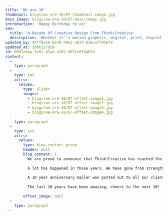 ```yaml
---
title: 'We are 10'
thumbnail: blogs/we-are-10/87-thumbnail-image.jpg
main_image: blogs/we-are-10/87-main-image.jpg
introduction: 'Happy Birthday to us!'
seo:
  title: 'A Decade Of Creative Design From Think!Creative'
  description: 'Whether it''s motion graphics, digital, print, digital, display, branding, or any form creative design we''ve had your back for ten years. Call us on 01253 297900'
updated_by: 44ff6e56-6b78-49e2-a074-616caf791879
updated_at: 1606157928
id: 0801a64a-3e81-43a4-a262-967ec0f4407d
content:
  -
    type: paragraph
  -
    type: set
    attrs:
      values:
        type: slider
        images:
          - blogs/we-are-10/87-offset-image1.jpg
          - blogs/we-are-10/87-offset-image2.jpg
          - blogs/we-are-10/87-offset-image3.jpg
          - blogs/we-are-10/87-offset-image4.jpg
  -
    type: paragraph
  -
    type: set
    attrs:
      values:
        type: blog_content_group
        header: null
        blog_content: |
          We are proud to announce that Think!Creative has reached the grand old age of 10.
          
          A lot has happened in those years. We have gone from strength to strength and grown both in numbers and creativity from our base besides the seaside.
          
          A 10 year anniversary mailer was posted out to all our clients encouraging them to have a ‘drink on us’. Although, the drink was not included!
          
          The last 10 years have been amazing, cheers to the next 10!
          
        offset_image: null
  -
    type: paragraph
---
```

